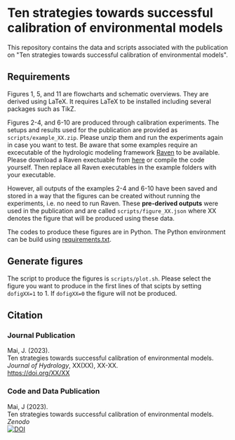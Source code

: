 # Ten strategies towards successful calibration of environmental models

This repository contains the data and scripts associated with the publication on "Ten strategies towards successful calibration of environmental models".

## Requirements
Figures 1, 5, and 11 are flowcharts and schematic overviews. They are
derived using LaTeX. It requires LaTeX to be installed including
several packages such as TikZ.

Figures 2-4, and 6-10 are produced through calibration experiments. The
setups and results used for the publication are provided as
`scripts/example_XX.zip`. Please unzip them and run the experiments again in
case you want to test. Be aware that some examples require an
excecutable of the hydrologic modeling framework
[Raven](http://raven.uwaterloo.ca/) to be available. Please download a
Raven exectuable from [here](http://raven.uwaterloo.ca/Downloads.html)
or compile the code yourself. Then replace all Raven executables in
the example folders with your executable.

However, all outputs of the examples 2-4 and 6-10 have been saved and
stored in a way that the figures can be created without running the
experiments, i.e. no need to run Raven. These **pre-derived outputs**
were used in the publication and are called `scripts/figure_XX.json` where XX
denotes the figure that will be produced using these data.

The codes to produce these figures are in Python. The Python
environment can be build using
[requirements.txt](https://github.com/julemai/calibration-strategies/requirements.txt).


## Generate figures
The script to produce the figures is `scripts/plot.sh`. Please select the
figure you want to produce in the first lines of that scipts by
setting `dofigXX=1` to 1. If `dofigXX=0` the figure will not be
produced.

## Citation

### Journal Publication
Mai, J. (2023).<br>
Ten strategies towards successful calibration of environmental models. <br>
*Journal of Hydrology*, XX(XX), XX-XX.<br>
https://doi.org/XX/XX


### Code and Data Publication
Mai, J (2023).<br>
Ten strategies towards successful calibration of environmental models. <br>
*Zenodo*<br>
[![DOI](https://zenodo.org/badge/XX.svg)](https://zenodo.org/badge/latestdoi/XX)
